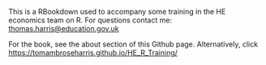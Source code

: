 This is a RBookdown used to accompany some training in the HE economics team on R. For questions contact me: thomas.harris@education.gov.uk

For the book, see the about section of this Github page. Alternatively, click https://tomambroseharris.github.io/HE_R_Training/






